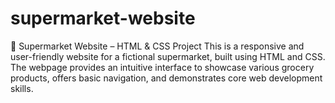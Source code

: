 # supermarket-website
 🛒 Supermarket Website – HTML &amp; CSS Project This is a responsive and user-friendly website for a fictional supermarket, built using HTML and CSS. The webpage provides an intuitive interface to showcase various grocery products, offers basic navigation, and demonstrates core web development skills.
